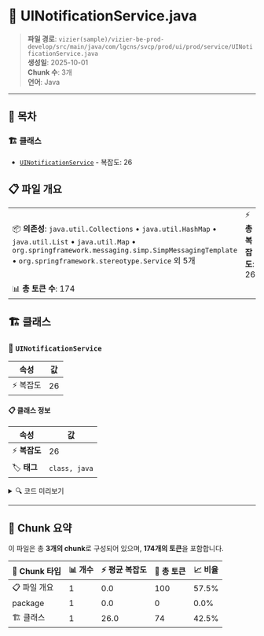 # 📄 UINotificationService.java

> **파일 경로**: `vizier(sample)/vizier-be-prod-develop/src/main/java/com/lgcns/svcp/prod/ui/prod/service/UINotificationService.java`  
> **생성일**: 2025-10-01  
> **Chunk 수**: 3개  
> **언어**: Java
---

## 📑 목차

### 🏗️ 클래스
- [`UINotificationService`](#class-uinotificationservice) - 복잡도: 26

## 📋 파일 개요

| | |
|--|--|
| 📦 **의존성**: `java.util.Collections` • `java.util.HashMap` • `java.util.List` • `java.util.Map` • `org.springframework.messaging.simp.SimpMessagingTemplate` • `org.springframework.stereotype.Service` 외 5개 | ⚡ **총 복잡도**: 26 |
| 📊 **총 토큰 수**: 174 |  |



## 🏗️ 클래스

### <a id="class-uinotificationservice"></a>🎯 `UINotificationService`

| 속성 | 값 |
|------|----|
| ⚡ 복잡도 | 26 |



#### 📋 클래스 정보

| 속성 | 값 |
|------|----|
| ⚡ **복잡도** | 26 || 📍 **라인 범위** | 20-20 |
| 🏷️ **태그** | `class, java` |

<details>
<summary>🔍 코드 미리보기</summary>

```java
public class UINotificationService {
	private final SimpMessagingTemplate template;
	private final CommonDao commonDao;

	public void sendNotification(String userId, String message, String notiType, String linkUrl, String imageUrl,
			String rgstUser) {
		NotificationDto notification = new NotificationDto();
		notification.setUserNotiUuid(UuidUtil.generateRandomUUID());
		notification.setUserId(userId);
		notification.setNotiMsgLabelId(message);
		notification.setNotiType(notiType);
		notification.setNotiReadYn(YesNo.N);
		notification.setNotiReadDtm(null);
		notification.setLinkUrl(linkUrl);
		notification.setImageUrl(imageUrl);

		commonDao.insert("Ui-notification.insertNotification", notification);
		template.convertAndSend("/topic/user/" + userId, notification);
	}

	public List<Notifi...
```

**Chunk 정보**
- 🆔 **ID**: `63a6250a6342`
- 📍 **라인**: 20-20
- 📊 **토큰**: 74
- 🏷️ **태그**: `class, java`

</details>

---





## 🧩 Chunk 요약

이 파일은 총 **3개의 chunk**로 구성되어 있으며, **174개의 토큰**을 포함합니다.

| 🧩 Chunk 타입 | 📊 개수 | ⚡ 평균 복잡도 | 📝 총 토큰 | 📈 비율 |
|---------------|--------|-------------|----------|--------|
| 📋 파일 개요 | 1 | 0.0 | 100 | 57.5% |
| package | 1 | 0.0 | 0 | 0.0% |
| 🏗️ 클래스 | 1 | 26.0 | 74 | 42.5% |

